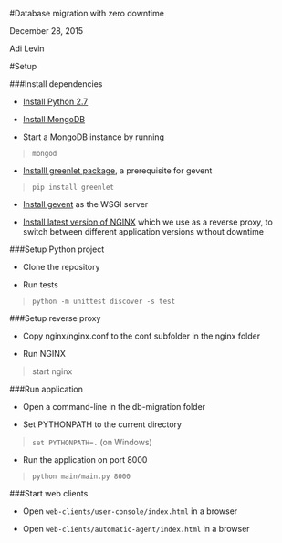 #Database migration with zero downtime

December 28, 2015

Adi Levin

#Setup

###Install dependencies

- [Install Python 2.7](https://www.python.org/downloads/)

- [Install MongoDB](https://docs.mongodb.org/manual/)

- Start a MongoDB instance by running
>`mongod`

- [Installl greenlet package](https://pypi.python.org/pypi/greenlet), a prerequisite for gevent
>`pip install greenlet`

- [Install gevent](http://www.gevent.org/) as the WSGI server

- [Install latest version of NGINX](http://nginx.org/en/download.html) which we use as a reverse proxy, to 
switch between different application versions without downtime 

###Setup Python project

- Clone the repository

- Run tests
> `python -m unittest discover -s test`

###Setup reverse proxy

- Copy nginx/nginx.conf to the conf subfolder in the nginx folder
 
- Run NGINX
> start nginx

###Run application
 
- Open a command-line in the db-migration folder

- Set PYTHONPATH to the current directory
> `set PYTHONPATH=.` (on Windows)
 
- Run the application on port 8000
> `python main/main.py 8000`

###Start web clients

- Open `web-clients/user-console/index.html` in a browser

- Open `web-clients/automatic-agent/index.html` in a browser

